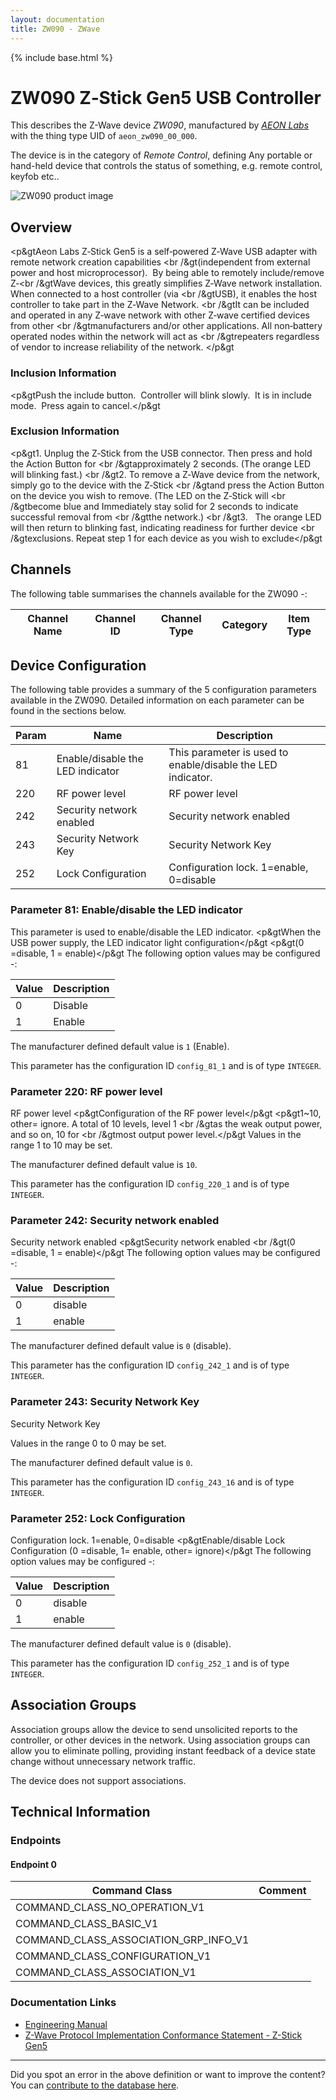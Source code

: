 ```yaml
---
layout: documentation
title: ZW090 - ZWave
---
```


{% include base.html %}

# ZW090 Z‐Stick Gen5 USB Controller
This describes the Z-Wave device *ZW090*, manufactured by *[AEON Labs](http://aeotec.com/)* with the thing type UID of ```aeon_zw090_00_000```.

The device is in the category of *Remote Control*, defining Any portable or hand-held device that controls the status of something, e.g. remote control, keyfob etc..

![ZW090 product image](https://opensmarthouse.org/zwavedatabase/265/image/)


## Overview

<p&gtAeon Labs Z‐Stick Gen5 is a self‐powered Z‐Wave USB adapter with remote network creation capabilities <br /&gt(independent from external power and host microprocessor).  By being able to remotely include/remove Z‐<br /&gtWave devices, this greatly simplifies Z‐Wave network installation.  When connected to a host controller (via <br /&gtUSB), it enables the host controller to take part in the Z‐Wave Network. <br /&gtIt can be included and operated in any Z‐wave network with other Z‐wave certified devices from other <br /&gtmanufacturers and/or other applications. All non‐battery operated nodes within the network will act as <br /&gtrepeaters regardless of vendor to increase reliability of the network. </p&gt

### Inclusion Information

<p&gtPush the include button.  Controller will blink slowly.  It is in include mode.  Press again to cancel.</p&gt

### Exclusion Information

<p&gt1. Unplug the Z‐Stick from the USB connector. Then press and hold the Action Button for <br /&gtapproximately 2 seconds. (The orange LED will blinking fast.) <br /&gt2. To remove a Z‐Wave device from the network, simply go to the device with the Z‐Stick <br /&gtand press the Action Button on the device you wish to remove. (The LED on the Z‐Stick will <br /&gtbecome blue and Immediately stay solid for 2 seconds to indicate successful removal from <br /&gtthe network.) <br /&gt3.   The orange LED will then return to blinking fast, indicating readiness for further device <br /&gtexclusions. Repeat step 1 for each device as you wish to exclude</p&gt

## Channels

The following table summarises the channels available for the ZW090 -:

| Channel Name | Channel ID | Channel Type | Category | Item Type |
|--------------|------------|--------------|----------|-----------|



## Device Configuration

The following table provides a summary of the 5 configuration parameters available in the ZW090.
Detailed information on each parameter can be found in the sections below.

| Param | Name  | Description |
|-------|-------|-------------|
| 81 | Enable/disable the LED indicator | This parameter is used to enable/disable the LED indicator. |
| 220 | RF power level  | RF power level |
| 242 | Security network enabled  | Security network enabled |
| 243 | Security Network Key | Security Network Key |
| 252 | Lock Configuration | Configuration lock. 1=enable, 0=disable |

### Parameter 81: Enable/disable the LED indicator

This parameter is used to enable/disable the LED indicator.
<p&gtWhen the USB power supply, the LED indicator light configuration</p&gt <p&gt(0 =disable, 1 = enable)</p&gt
The following option values may be configured -:

| Value  | Description |
|--------|-------------|
| 0 | Disable |
| 1 | Enable |

The manufacturer defined default value is ```1``` (Enable).

This parameter has the configuration ID ```config_81_1``` and is of type ```INTEGER```.


### Parameter 220: RF power level 

RF power level
<p&gtConfiguration of the RF power level</p&gt <p&gt1~10, other= ignore. A total of 10 levels, level 1 <br /&gtas the weak output power, and so on, 10 for <br /&gtmost output power level.</p&gt
Values in the range 1 to 10 may be set.

The manufacturer defined default value is ```10```.

This parameter has the configuration ID ```config_220_1``` and is of type ```INTEGER```.


### Parameter 242: Security network enabled 

Security network enabled
<p&gtSecurity network enabled <br /&gt(0 =disable, 1 = enable)</p&gt
The following option values may be configured -:

| Value  | Description |
|--------|-------------|
| 0 | disable |
| 1 | enable |

The manufacturer defined default value is ```0``` (disable).

This parameter has the configuration ID ```config_242_1``` and is of type ```INTEGER```.


### Parameter 243: Security Network Key

Security Network Key

Values in the range 0 to 0 may be set.

The manufacturer defined default value is ```0```.

This parameter has the configuration ID ```config_243_16``` and is of type ```INTEGER```.


### Parameter 252: Lock Configuration

Configuration lock. 1=enable, 0=disable
<p&gtEnable/disable Lock Configuration (0 =disable, 1= enable, other= ignore)</p&gt
The following option values may be configured -:

| Value  | Description |
|--------|-------------|
| 0 | disable |
| 1 | enable |

The manufacturer defined default value is ```0``` (disable).

This parameter has the configuration ID ```config_252_1``` and is of type ```INTEGER```.


## Association Groups

Association groups allow the device to send unsolicited reports to the controller, or other devices in the network. Using association groups can allow you to eliminate polling, providing instant feedback of a device state change without unnecessary network traffic.

The device does not support associations.
## Technical Information

### Endpoints

#### Endpoint 0

| Command Class | Comment |
|---------------|---------|
| COMMAND_CLASS_NO_OPERATION_V1| |
| COMMAND_CLASS_BASIC_V1| |
| COMMAND_CLASS_ASSOCIATION_GRP_INFO_V1| |
| COMMAND_CLASS_CONFIGURATION_V1| |
| COMMAND_CLASS_ASSOCIATION_V1| |

### Documentation Links

* [Engineering Manual](https://opensmarthouse.org/zwavedatabase/265/1-Z-Stick-Gen5.pdf)
* [Z-Wave Protocol Implementation Conformance Statement - Z-Stick Gen5](https://opensmarthouse.org/zwavedatabase/265/Z-Wave-Protocol-Implementation-Conformance-Statement.pdf)

---

Did you spot an error in the above definition or want to improve the content?
You can [contribute to the database here](https://opensmarthouse.org/zwavedatabase/265).
